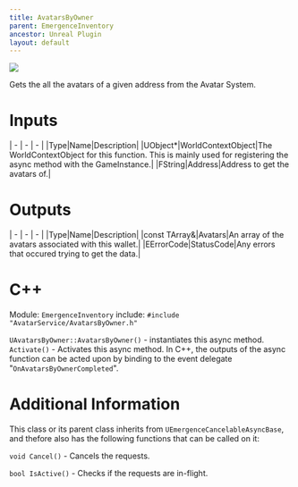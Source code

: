```yaml
---
title: AvatarsByOwner
parent: EmergenceInventory
ancestor: Unreal Plugin
layout: default
---
```


![](AvatarsByOwner.png)

Gets the all the avatars of a given address from the Avatar System.

# Inputs

| - | - | - |
|Type|Name|Description|
|UObject\*|WorldContextObject|The WorldContextObject for this function. This is mainly used for registering the async method with the GameInstance.|
|FString|Address|Address to get the avatars of.|

# Outputs

| - | - | - |
|Type|Name|Description|
|const TArray<FEmergenceAvatarResult>&|Avatars|An array of the avatars associated with this wallet.|
|EErrorCode|StatusCode|Any errors that occured trying to get the data.|

# C++
Module: `EmergenceInventory`
include: `#include "AvatarService/AvatarsByOwner.h"`

`UAvatarsByOwner::AvatarsByOwner()` - instantiates this async method.
`Activate()` - Activates this async method.
In C++, the outputs of the async function can be acted upon by binding to the event delegate "`OnAvatarsByOwnerCompleted`".

# Additional Information

This class or its parent class inherits from `UEmergenceCancelableAsyncBase`, and thefore also has the following functions that can be called on it:

`void Cancel()` - Cancels the requests.

`bool IsActive()` - Checks if the requests are in-flight.